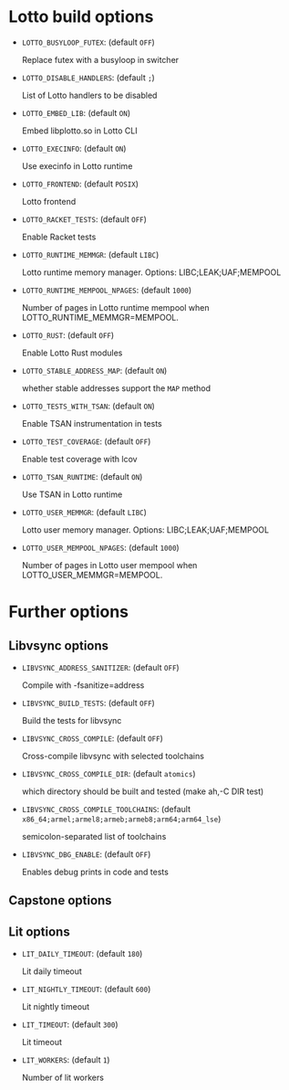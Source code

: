 # Lotto build options

- `LOTTO_BUSYLOOP_FUTEX`: (default `OFF`)

  Replace futex with a busyloop in switcher

- `LOTTO_DISABLE_HANDLERS`: (default `;`)

  List of Lotto handlers to be disabled

- `LOTTO_EMBED_LIB`: (default `ON`)

  Embed libplotto.so in Lotto CLI

- `LOTTO_EXECINFO`: (default `ON`)

  Use execinfo in Lotto runtime

- `LOTTO_FRONTEND`: (default `POSIX`)

  Lotto frontend

- `LOTTO_RACKET_TESTS`: (default `OFF`)

  Enable Racket tests

- `LOTTO_RUNTIME_MEMMGR`: (default `LIBC`)

  Lotto runtime memory manager. Options: LIBC;LEAK;UAF;MEMPOOL

- `LOTTO_RUNTIME_MEMPOOL_NPAGES`: (default `1000`)

  Number of pages in Lotto runtime mempool when LOTTO_RUNTIME_MEMMGR=MEMPOOL.

- `LOTTO_RUST`: (default `OFF`)

  Enable Lotto Rust modules

- `LOTTO_STABLE_ADDRESS_MAP`: (default `ON`)

  whether stable addresses support the `MAP` method

- `LOTTO_TESTS_WITH_TSAN`: (default `ON`)

  Enable TSAN instrumentation in tests

- `LOTTO_TEST_COVERAGE`: (default `OFF`)

  Enable test coverage with lcov

- `LOTTO_TSAN_RUNTIME`: (default `ON`)

  Use TSAN in Lotto runtime

- `LOTTO_USER_MEMMGR`: (default `LIBC`)

  Lotto user memory manager. Options: LIBC;LEAK;UAF;MEMPOOL

- `LOTTO_USER_MEMPOOL_NPAGES`: (default `1000`)

  Number of pages in Lotto user mempool when LOTTO_USER_MEMMGR=MEMPOOL.


# Further options

## Libvsync options

- `LIBVSYNC_ADDRESS_SANITIZER`: (default `OFF`)

  Compile with -fsanitize=address

- `LIBVSYNC_BUILD_TESTS`: (default `OFF`)

  Build the tests for libvsync

- `LIBVSYNC_CROSS_COMPILE`: (default `OFF`)

  Cross-compile libvsync with selected toolchains

- `LIBVSYNC_CROSS_COMPILE_DIR`: (default `atomics`)

  which directory should be built and tested (make ah,-C DIR test)

- `LIBVSYNC_CROSS_COMPILE_TOOLCHAINS`: (default `x86_64;armel;armel8;armeb;armeb8;arm64;arm64_lse`)

  semicolon-separated list of toolchains

- `LIBVSYNC_DBG_ENABLE`: (default `OFF`)

  Enables debug prints in code and tests


## Capstone options



## Lit options

- `LIT_DAILY_TIMEOUT`: (default `180`)

  Lit daily timeout

- `LIT_NIGHTLY_TIMEOUT`: (default `600`)

  Lit nightly timeout

- `LIT_TIMEOUT`: (default `300`)

  Lit timeout

- `LIT_WORKERS`: (default `1`)

  Number of lit workers

